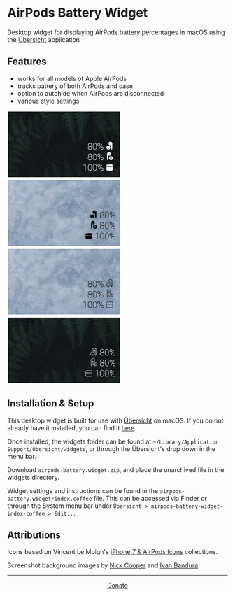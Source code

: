 # AirPods Battery Widget

Desktop widget for displaying AirPods battery percentages in macOS using the [Übersicht](http://tracesof.net/uebersicht/) application

## Features

- works for all models of Apple AirPods
- tracks battery of both AirPods and case
- option to autohide when AirPods are disconnected
- various style settings

<img style="height:150px; margin:2px" src="./screenshots/solid-white-right.png"><img style="height:150px; margin:2px" src="./screenshots/solid-black-left.png"><br>
<img style="height:150px; margin:2px" src="./screenshots/line-black-right.png"><img style="height:150px; margin:2px" src="./screenshots/line-white-left.png">

## Installation & Setup

This desktop widget is built for use with [Übersicht](http://tracesof.net/uebersicht/) on macOS.  If you do not already have it installed, you can find it [here](http://tracesof.net/uebersicht/).

Once installed, the widgets folder can be found at `~/Library/Application Support/Übersicht/widgets`, or through the Übersicht's drop down in the menu bar.

Download `airpods-battery.widget.zip`, and place the unarchived file in the widgets directory.

Widget settings and instructions can be found in the `airpods-battery.widget/index.coffee` file.  This can be accessed via Finder or through the System menu bar under `Übersicht > airpods-battery-widget-index-coffee > Edit...`


## Attributions
Icons based on Vincent Le Moign's [iPhone 7 & AirPods Icons](https://www.iconfinder.com/webalys/families) collections.

Screenshot background images by [Nick Cooper](https://unsplash.com/photos/_1UF_3TlKcQ) and [Ivan Bandura](https://unsplash.com/photos/jy4F2C1qksc).

---
<center><a href="https://www.paypal.com/cgi-bin/webscr?cmd=_donations&business=contact@danieltaylor.tk&lc=US&item_name=AirPods+Battery+Widget&no_note=0&cn=&currency_code=USD&bn=PP-DonationsBF:btn_donateCC_LG.gif:NonHosted">Donate</a></center>
